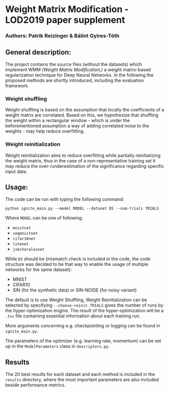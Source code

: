# Weight Matrix Modification - LOD2019 paper supplement
### Authors: Patrik Reizinger & Bálint Gyires-Tóth

## General description:
The project contains the source files (without the datasets) which implement WMM _(Weight Matrix Modification,)_ a weight matrix-based regularization technique for Deep Neural Networks. In the following the proposed methods are shortly introduced, including the evaluation framework.

### Weight shuffling
Weight shuffling is based on the assumption that locally the coefficients of a weight matrix are correlated. Based on this, we hypothesize that shuffling the weight within a rectangular window - which is under the beforementioned assumption a way of adding correlated noise to the weights - may help reduce overfitting.


### Weight reinitialization
Weight reinitialization aims to reduce overfitting while partially reinitializing the weight matrix, thus in the case of a non-representative training set it may reduce the over-/underestimation of the significance regarding specific input data.

## Usage:
The code can be run with typing the following command:
```
python ignite_main.py --model MODEL --dataset DS --num-trials TRIALS
```
Where `MODEL` can be one of following:
- `mnistnet`
- `seqmnistnet`
- `cifar10net`
- `lstmnet`
- `jsbchoralesnet`

While `DS` should be (mismatch check is included in the code, the code structure was decided to be that way to enable the usage of multiple networks for the same dataset):
- MNIST
- CIFAR10
- SIN (for the synthetic data) or SIN-NOISE (for noisy variant)

The default is to use Weight Shuffling, Weight Reinitialization can be selected by specifying `--choose-reinit`. `TRIALS` gives the number of runs by the hyper-optimization engine.
The result of the hyper-optimization will be a `.tsv` file containing essential information about each training run.

More arguments concerning e.g. checkpointing or logging can be found in `ignite_main.py`.

The parameters of the optimizer (e.g. learning rate, momentum) can be set up in the `ModelParameters` class in `descriptors.py`.

## Results
The 20 best results for each dataset and each method is included in the `results` directory, where the most important parameters are also included beside performance metrics.
